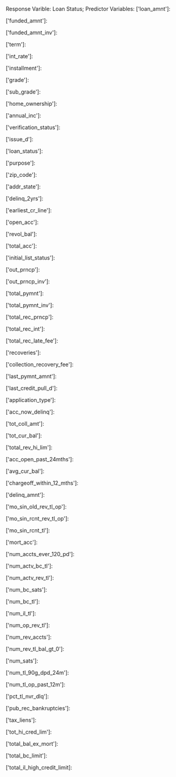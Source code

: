 Response Varible: Loan Status;
Predictor Variables: 
['loan_amnt']:

['funded_amnt']:

['funded_amnt_inv']:

['term']:

['int_rate']:

['installment']:

['grade']:

['sub_grade']:

['home_ownership']:

['annual_inc']:

['verification_status']:

['issue_d']:

['loan_status']:

['purpose']:

['zip_code']:

['addr_state']:

['delinq_2yrs']:

['earliest_cr_line']:

['open_acc']:

['revol_bal']:

['total_acc']:

['initial_list_status']:

['out_prncp']:

['out_prncp_inv']:

['total_pymnt']:

['total_pymnt_inv']:

['total_rec_prncp']:

['total_rec_int']:

['total_rec_late_fee']:

['recoveries']:

['collection_recovery_fee']:

['last_pymnt_amnt']:

['last_credit_pull_d']:

['application_type']:

['acc_now_delinq']:

['tot_coll_amt']:

['tot_cur_bal']:

['total_rev_hi_lim']:

['acc_open_past_24mths']:

['avg_cur_bal']:

['chargeoff_within_12_mths']:

['delinq_amnt']:

['mo_sin_old_rev_tl_op']:

['mo_sin_rcnt_rev_tl_op']:

['mo_sin_rcnt_tl']:

['mort_acc']:

['num_accts_ever_120_pd']:

['num_actv_bc_tl']:

['num_actv_rev_tl']:

['num_bc_sats']:

['num_bc_tl']:

['num_il_tl']:

['num_op_rev_tl']:

['num_rev_accts']:

['num_rev_tl_bal_gt_0']:

['num_sats']:

['num_tl_90g_dpd_24m']:

['num_tl_op_past_12m']:

['pct_tl_nvr_dlq']:

['pub_rec_bankruptcies']:

['tax_liens']:

['tot_hi_cred_lim']:

['total_bal_ex_mort']:

['total_bc_limit']:

['total_il_high_credit_limit]:

